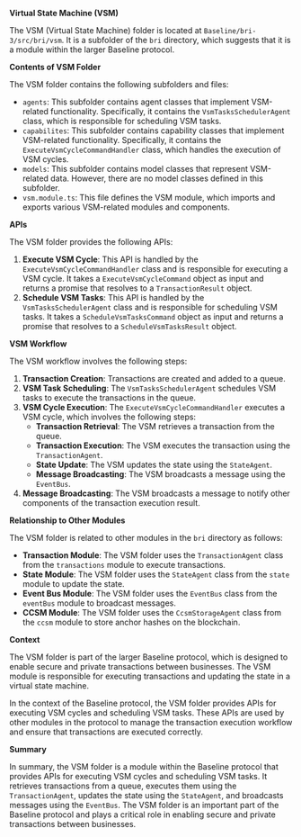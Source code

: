 **Virtual State Machine (VSM)**

The VSM (Virtual State Machine) folder is located at `Baseline/bri-3/src/bri/vsm`. It is a subfolder of the `bri` directory, which suggests that it is a module within the larger Baseline protocol.

**Contents of VSM Folder**

The VSM folder contains the following subfolders and files:

- `agents`: This subfolder contains agent classes that implement VSM-related functionality. Specifically, it contains the `VsmTasksSchedulerAgent` class, which is responsible for scheduling VSM tasks.
- `capabilites`: This subfolder contains capability classes that implement VSM-related functionality. Specifically, it contains the `ExecuteVsmCycleCommandHandler` class, which handles the execution of VSM cycles.
- `models`: This subfolder contains model classes that represent VSM-related data. However, there are no model classes defined in this subfolder.
- `vsm.module.ts`: This file defines the VSM module, which imports and exports various VSM-related modules and components.

**APIs**

The VSM folder provides the following APIs:

1. **Execute VSM Cycle**: This API is handled by the `ExecuteVsmCycleCommandHandler` class and is responsible for executing a VSM cycle. It takes a `ExecuteVsmCycleCommand` object as input and returns a promise that resolves to a `TransactionResult` object.
2. **Schedule VSM Tasks**: This API is handled by the `VsmTasksSchedulerAgent` class and is responsible for scheduling VSM tasks. It takes a `ScheduleVsmTasksCommand` object as input and returns a promise that resolves to a `ScheduleVsmTasksResult` object.

**VSM Workflow**

The VSM workflow involves the following steps:

1. **Transaction Creation**: Transactions are created and added to a queue.
2. **VSM Task Scheduling**: The `VsmTasksSchedulerAgent` schedules VSM tasks to execute the transactions in the queue.
3. **VSM Cycle Execution**: The `ExecuteVsmCycleCommandHandler` executes a VSM cycle, which involves the following steps:
   - **Transaction Retrieval**: The VSM retrieves a transaction from the queue.
   - **Transaction Execution**: The VSM executes the transaction using the `TransactionAgent`.
   - **State Update**: The VSM updates the state using the `StateAgent`.
   - **Message Broadcasting**: The VSM broadcasts a message using the `EventBus`.
4. **Message Broadcasting**: The VSM broadcasts a message to notify other components of the transaction execution result.

**Relationship to Other Modules**

The VSM folder is related to other modules in the `bri` directory as follows:

- **Transaction Module**: The VSM folder uses the `TransactionAgent` class from the `transactions` module to execute transactions.
- **State Module**: The VSM folder uses the `StateAgent` class from the `state` module to update the state.
- **Event Bus Module**: The VSM folder uses the `EventBus` class from the `eventBus` module to broadcast messages.
- **CCSM Module**: The VSM folder uses the `CcsmStorageAgent` class from the `ccsm` module to store anchor hashes on the blockchain.

**Context**

The VSM folder is part of the larger Baseline protocol, which is designed to enable secure and private transactions between businesses. The VSM module is responsible for executing transactions and updating the state in a virtual state machine.

In the context of the Baseline protocol, the VSM folder provides APIs for executing VSM cycles and scheduling VSM tasks. These APIs are used by other modules in the protocol to manage the transaction execution workflow and ensure that transactions are executed correctly.

**Summary**

In summary, the VSM folder is a module within the Baseline protocol that provides APIs for executing VSM cycles and scheduling VSM tasks. It retrieves transactions from a queue, executes them using the `TransactionAgent`, updates the state using the `StateAgent`, and broadcasts messages using the `EventBus`. The VSM folder is an important part of the Baseline protocol and plays a critical role in enabling secure and private transactions between businesses.
